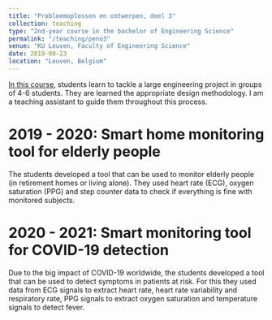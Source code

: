 ```yaml
---
title: "Probleemoplossen en ontwerpen, deel 3"
collection: teaching
type: "2nd-year course in the bachelor of Engineering Science"
permalink: "/teaching/peno3"
venue: "KU Leuven, Faculty of Engineering Science"
date: 2019-09-23
location: "Leuven, Belgium"
---
```


[In this course](https://onderwijsaanbod.kuleuven.be/syllabi/n/H01D4BN.htm#activetab=doelstellingen_idm8591424), students learn to tackle a large engineering project in groups of 4-6 students. They are
learned the appropriate design methodology. I am a teaching assistant to guide them throughout this process.

2019 - 2020: Smart home monitoring tool for elderly people
======
The students developed a tool that can be used to monitor elderly people (in retirement homes or living alone). They used heart rate (ECG), oxygen saturation (PPG) and step counter data to check if everything is fine with monitored subjects.

2020 - 2021: Smart monitoring tool for COVID-19 detection
======
Due to the big impact of COVID-19 worldwide, the students developed a tool that can be used to detect symptoms in patients at risk. For this they used data from ECG signals to extract heart rate, heart rate variability and respiratory rate, PPG signals to extract oxygen saturation and temperature signals to detect fever.